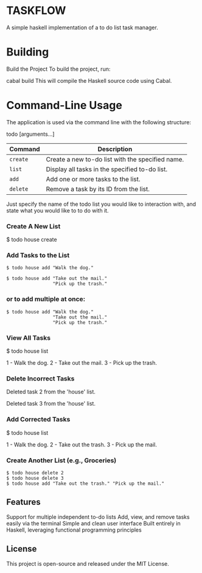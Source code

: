 
# TASKFLOW

A simple haskell implementation of a to do list task manager.

# Building

Build the Project
To build the project, run:

cabal build
This will compile the Haskell source code using Cabal.

# Command-Line Usage
The application is used via the command line with the following structure:

todo <list-name> <command> [arguments...]

   | Command  | Description                                      |
| -------- | ------------------------------------------------ |
| `create` | Create a new to-do list with the specified name. |
| `list`   | Display all tasks in the specified to-do list.   |
| `add`    | Add one or more tasks to the list.               |
| `delete` | Remove a task by its ID from the list.           |

Just specify the name of the todo list you would like to interaction with, and state what you would like to to do with it.

### Create A New List

$ todo house create
   
### Add Tasks to the List

    $ todo house add "Walk the dog."
    
    $ todo house add "Take out the mail." 
                     "Pick up the trash."

### or to add multiple at once:

    $ todo house add "Walk the dog." 
                     "Take out the mail." 
                     "Pick up the trash."

### View All Tasks

$ todo house list

1 - Walk the dog.
2 - Take out the mail.
3 - Pick up the trash.

### Delete Incorrect Tasks
Deleted task 2 from the 'house' list.

Deleted task 3 from the 'house' list.


### Add Corrected Tasks
$ todo house list

1 - Walk the dog.
2 - Take out the trash.
3 - Pick up the mail.

### Create Another List (e.g., Groceries)

    $ todo house delete 2
    $ todo house delete 3
    $ todo house add "Take out the trash." "Pick up the mail."
    
## Features

Support for multiple independent to-do lists
Add, view, and remove tasks easily via the terminal
Simple and clean user interface
Built entirely in Haskell, leveraging functional programming principles

## License

This project is open-source and released under the MIT License.


